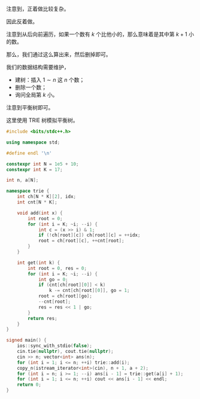 注意到，正着做比较复杂。

因此反着做。

注意到从后向前遍历，如果一个数有 $k$ 个比他小的，那么意味着是其中第 $k+1$ 小的数。

那么，我们通过这么算出来，然后删掉即可。

我们的数据结构需要维护，

+ 建树：插入 $1\sim n$ 这 $n$ 个数；
+ 删除一个数；
+ 询问全局第 $k$ 小。

注意到平衡树即可。

这里使用 TRIE 树模拟平衡树。

```cpp
#include <bits/stdc++.h>

using namespace std;

#define endl '\n'

constexpr int N = 1e5 + 10;
constexpr int K = 17;

int n, a[N];

namespace trie {
    int ch[N * K][2], idx;
    int cnt[N * K];

    void add(int x) {
        int root = 0;
        for (int i = K; ~i; --i) {
            int c = (x >> i) & 1;
            if (!ch[root][c]) ch[root][c] = ++idx;
            root = ch[root][c], ++cnt[root];
        }
    }

    int get(int k) {
        int root = 0, res = 0;
        for (int i = K; ~i; --i) {
            int go = 0;
            if (cnt[ch[root][0]] < k)
                k -= cnt[ch[root][0]], go = 1;
            root = ch[root][go];
            --cnt[root];
            res = res << 1 | go;
        }
        return res;
    }
}

signed main() {
    ios::sync_with_stdio(false);
    cin.tie(nullptr), cout.tie(nullptr);
    cin >> n; vector<int> ans(n);
    for (int i = 1; i <= n; ++i) trie::add(i);
    copy_n(istream_iterator<int>(cin), n + 1, a + 2);
    for (int i = n; i >= 1; --i) ans[i - 1] = trie::get(a[i] + 1);
    for (int i = 1; i <= n; ++i) cout << ans[i - 1] << endl;
    return 0;
}
```